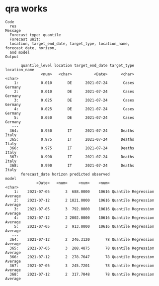 # qra works

    Code
      res
    Message
      Forecast type: quantile
      Forecast unit:
      location, target_end_date, target_type, location_name, forecast_date, horizon,
      and model
    Output
      
           quantile_level location target_end_date target_type location_name
                    <num>   <char>          <Date>      <char>        <char>
        1:          0.010       DE      2021-07-24       Cases       Germany
        2:          0.010       DE      2021-07-24       Cases       Germany
        3:          0.025       DE      2021-07-24       Cases       Germany
        4:          0.025       DE      2021-07-24       Cases       Germany
        5:          0.050       DE      2021-07-24       Cases       Germany
       ---                                                                  
      364:          0.950       IT      2021-07-24      Deaths         Italy
      365:          0.975       IT      2021-07-24      Deaths         Italy
      366:          0.975       IT      2021-07-24      Deaths         Italy
      367:          0.990       IT      2021-07-24      Deaths         Italy
      368:          0.990       IT      2021-07-24      Deaths         Italy
           forecast_date horizon predicted observed                       model
                  <Date>   <num>     <num>    <num>                      <char>
        1:    2021-07-05       3  688.0000    10616 Quantile Regression Average
        2:    2021-07-12       2 1821.0000    10616 Quantile Regression Average
        3:    2021-07-05       3  792.0000    10616 Quantile Regression Average
        4:    2021-07-12       2 2002.0000    10616 Quantile Regression Average
        5:    2021-07-05       3  913.0000    10616 Quantile Regression Average
       ---                                                                     
      364:    2021-07-12       2  246.3120       78 Quantile Regression Average
      365:    2021-07-05       3  208.4875       78 Quantile Regression Average
      366:    2021-07-12       2  278.7647       78 Quantile Regression Average
      367:    2021-07-05       3  245.7201       78 Quantile Regression Average
      368:    2021-07-12       2  317.7048       78 Quantile Regression Average

